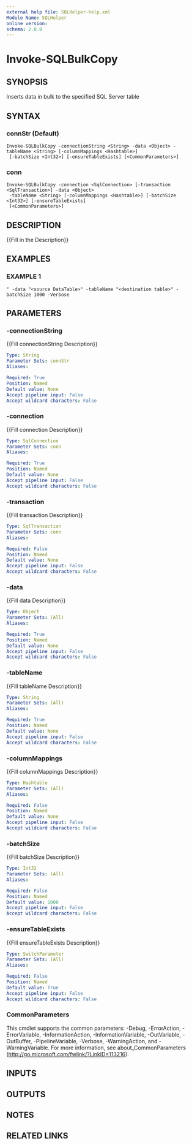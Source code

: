 ```yaml
---
external help file: SQLHelper-help.xml
Module Name: SQLHelper
online version:
schema: 2.0.0
---
```


# Invoke-SQLBulkCopy

## SYNOPSIS
Inserts data in bulk to the specified SQL Server table

## SYNTAX

### connStr (Default)
```
Invoke-SQLBulkCopy -connectionString <String> -data <Object> -tableName <String> [-columnMappings <Hashtable>]
 [-batchSize <Int32>] [-ensureTableExists] [<CommonParameters>]
```

### conn
```
Invoke-SQLBulkCopy -connection <SqlConnection> [-transaction <SqlTransaction>] -data <Object>
 -tableName <String> [-columnMappings <Hashtable>] [-batchSize <Int32>] [-ensureTableExists]
 [<CommonParameters>]
```

## DESCRIPTION
{{Fill in the Description}}

## EXAMPLES

### EXAMPLE 1
```
" -data "<source DataTable>" -tableName "<destination table>" -batchSize 1000 -Verbose
```

## PARAMETERS

### -connectionString
{{Fill connectionString Description}}

```yaml
Type: String
Parameter Sets: connStr
Aliases:

Required: True
Position: Named
Default value: None
Accept pipeline input: False
Accept wildcard characters: False
```

### -connection
{{Fill connection Description}}

```yaml
Type: SqlConnection
Parameter Sets: conn
Aliases:

Required: True
Position: Named
Default value: None
Accept pipeline input: False
Accept wildcard characters: False
```

### -transaction
{{Fill transaction Description}}

```yaml
Type: SqlTransaction
Parameter Sets: conn
Aliases:

Required: False
Position: Named
Default value: None
Accept pipeline input: False
Accept wildcard characters: False
```

### -data
{{Fill data Description}}

```yaml
Type: Object
Parameter Sets: (All)
Aliases:

Required: True
Position: Named
Default value: None
Accept pipeline input: False
Accept wildcard characters: False
```

### -tableName
{{Fill tableName Description}}

```yaml
Type: String
Parameter Sets: (All)
Aliases:

Required: True
Position: Named
Default value: None
Accept pipeline input: False
Accept wildcard characters: False
```

### -columnMappings
{{Fill columnMappings Description}}

```yaml
Type: Hashtable
Parameter Sets: (All)
Aliases:

Required: False
Position: Named
Default value: None
Accept pipeline input: False
Accept wildcard characters: False
```

### -batchSize
{{Fill batchSize Description}}

```yaml
Type: Int32
Parameter Sets: (All)
Aliases:

Required: False
Position: Named
Default value: 1000
Accept pipeline input: False
Accept wildcard characters: False
```

### -ensureTableExists
{{Fill ensureTableExists Description}}

```yaml
Type: SwitchParameter
Parameter Sets: (All)
Aliases:

Required: False
Position: Named
Default value: True
Accept pipeline input: False
Accept wildcard characters: False
```

### CommonParameters
This cmdlet supports the common parameters: -Debug, -ErrorAction, -ErrorVariable, -InformationAction, -InformationVariable, -OutVariable, -OutBuffer, -PipelineVariable, -Verbose, -WarningAction, and -WarningVariable.
For more information, see about_CommonParameters (http://go.microsoft.com/fwlink/?LinkID=113216).

## INPUTS

## OUTPUTS

## NOTES

## RELATED LINKS
